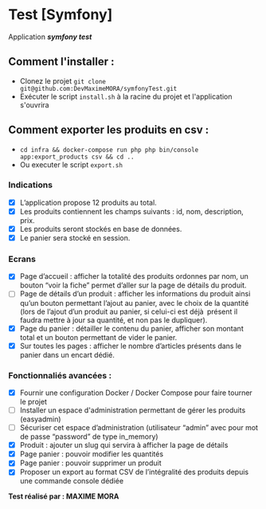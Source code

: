 # Test [Symfony]
Application ***_symfony test_***

## Comment l'installer :
- Clonez le projet `git clone git@github.com:DevMaximeMORA/symfonyTest.git`
- Exécuter le script `install.sh` à la racine du projet et l'application s'ouvrira

## Comment exporter les produits en csv :
- `cd infra && docker-compose run php php bin/console app:export_products csv && cd ..`
- Ou executer le script `export.sh`

### Indications
- [x] L’application propose 12 produits au total.
- [x] Les produits contiennent les champs suivants : id, nom, description, prix.
- [x] Les produits seront stockés en base de données.
- [x] Le panier sera stocké en session.

### Ecrans

 - [x] Page d’accueil : afficher la totalité des produits ordonnes par nom, un bouton “voir la fiche” permet d’aller sur la page de détails du produit.
 - [ ] Page de détails d’un produit : afficher les informations du produit ainsi qu’un bouton permettant l’ajout au panier, avec le choix de la quantité (lors de l’ajout d’un produit au panier, si celui-ci est déjà présent il faudra mettre à jour sa quantité, et non pas le dupliquer).
 - [x] Page du panier : détailler le contenu du panier, afficher son montant total et un bouton permettant de vider le panier.
 - [x] Sur toutes les pages : afficher le nombre d’articles présents dans le panier dans un encart dédié.

### Fonctionnaliés avancées : 
   - [x] Fournir une configuration Docker / Docker Compose pour faire tourner le projet
   - [ ] Installer un espace d'administration permettant de gérer les produits (easyadmin)
   - [ ] Sécuriser cet espace d’administration (utilisateur “admin” avec pour mot de passe “password” de type in_memory)
   - [x] Produit : ajouter un slug qui servira à afficher la page de détails
   - [x] Page panier : pouvoir modifier les quantités
   - [x] Page panier : pouvoir supprimer un produit
   - [x] Proposer un export au format CSV de l’intégralité des produits depuis une commande console dédiée

**Test réalisé par : MAXIME MORA**
